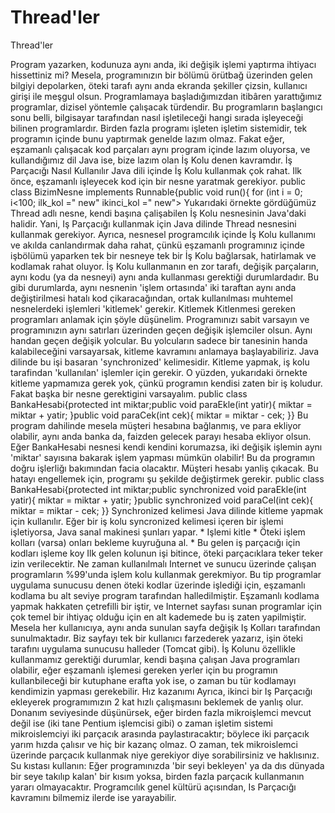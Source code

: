 # Thread'ler


Thread'ler



 Program yazarken, kodunuza aynı anda, iki değişik işlemi yaptırma ihtiyacı hissettiniz mi?               Mesela, programınızın bir bölümü örütbağ üzerinden gelen bilgiyi depolarken, öteki tarafı aynı anda ekranda şekiller çizsin, kullanıcı girişi ile meşgul olsun.               Programlamaya başladığımızdan itibâren yarattığımız programlar, dizisel yöntemle çalışacak türdendir. Bu programların başlangıcı sonu belli, bilgisayar tarafından nasıl işletileceği hangi sırada işleyeceği bilinen programlardır. Birden fazla programı işleten işletim sistemidir, tek programın içinde bunu yaptırmak genelde lazım olmaz.               Fakat eğer, eşzamanlı çalışacak kod parçaları aynı program içinde lazım oluyorsa, ve kullandığımız dil Java ise, bize lazım olan İş Kolu denen kavramdır.          İş Parçacığı Nasıl Kullanılır          Java dili içinde İş Kolu kullanmak çok rahat. Ilk önce, eşzamanlı işleyecek kod için bir nesne yaratmak gerekiyor.               public class BizimNesne implements Runnable{public void run(){   for (int i = 0; i<100; ilk_kol =" new" ikinci_kol =" new">               Yukarıdaki örnekte gördüğümüz Thread adlı nesne, kendi başına çalişabilen İş Kolu nesnesinin Java'daki halidir. Yani, Iş Parçacığı kullanmak için Java dilinde Thread nesnesini kullanmak gerekiyor.               Ayrıca, nesnesel programcılık içinde İş Kolu kullanımı ve akılda canlandırmak daha rahat, çünkü eşzamanlı programınız içinde işbölümü yaparken tek bir nesneye tek bir İş Kolu bağlarsak, hatirlamak ve kodlamak rahat oluyor.              İş Kolu kullanmanın en zor tarafı, değişik parçaların, aynı kodu (ya da nesneyi) aynı anda kullanması gerektiği durumlardadır. Bu gibi durumlarda, aynı nesnenin 'işlem ortasında' iki taraftan aynı anda değiştirilmesi hatalı kod çikaracağından, ortak kullanılması muhtemel nesnelerdeki işlemleri 'kitlemek' gerekir.           Kitlemek          Kitlenmesi gereken programları anlamak için şöyle düşünelim. Programınızı sabit varsayın ve programınızın aynı satırları üzerinden geçen değişik işlemciler olsun.              Aynı handan geçen değişik yolcular.               Bu yolcuların sadece bir tanesinin handa kalabileceğini varsayarsak, kitleme kavramını anlamaya başlayabiliriz. Java dilinde bu işi basaran 'synchronized' kelimesidir.               Kitleme yapmak, iş kolu tarafindan 'kullanılan' işlemler için gerekir. O yüzden, yukarıdaki örnekte kitleme yapmamıza gerek yok, çünkü programın kendisi zaten bir iş koludur. Fakat başka bir nesne gerektigini varsayalım.               public class BankaHesabi{protected int miktar;public void paraEkle(int yatir){   miktar = miktar + yatir;   }public void paraCek(int cek){   miktar = miktar - cek;   }}              Bu program dahilinde mesela müşteri hesabına bağlanmış, ve para ekliyor olabilir, aynı anda banka da, faizden gelecek parayı hesaba ekliyor olsun. Eğer BankaHesabi nesnesi kendi kendini korumazsa, iki değişik işlemin aynı 'miktar' sayısına bakarak işlem yapması mümkün olabilir! Bu da programın doğru işlerliğı bakımından facia olacaktır. Müşteri hesabı yanliş çıkacak.               Bu hatayı engellemek için, programı şu şekilde değiştirmek gerekir.               public class BankaHesabi{protected int miktar;public synchronized void paraEkle(int yatir){   miktar = miktar + yatir;   }public synchronized void paraCel(int cek){   miktar = miktar - cek;   }}              Synchronized kelimesi Java dilinde kitleme yapmak için kullanılır. Eğer bir iş kolu syncronized kelimesi içeren bir işlemi işletiyorsa, Java sanal makinesi şunları yapar.               * Işlemi kitle   * Öteki işlem kolları (varsa) onları bekleme kuyruğuna al.   * Bu gelen iş parçacığı için kodları işleme koy             Ilk gelen kolunun işi bitince, öteki parçacıklara teker teker izin verilecektir.           Ne zaman kullanılmalı          Internet ve sunucu üzerinde çalışan programların %99'unda işlem kolu kullanmak gerekmiyor. Bu tip programlar uygulama sunucusu denen öteki kodlar üzerinde işlediği için, eşzamanlı kodlama bu alt seviye program tarafından halledilmiştir.               Eşzamanlı kodlama yapmak hakkaten çetrefilli bir iştir, ve Internet sayfası sunan programlar için çok temel bir ihtiyaç olduğu için en alt kademede bu iş zaten yapilmiştir.               Mesela her kullanıcıya, aynı anda sunulan sayfa değişik Iş Kolları tarafından sunulmaktadır. Biz sayfayı tek bir kullanıcı farzederek yazarız, işin öteki tarafını uygulama sunucusu halleder (Tomcat gibi).              İş Kolunu özellikle kullanmamız gerektiği durumlar, kendi başına çalışan Java programları olabilir, eğer eşzamanlı işlemesi gereken yerler için bu programın kullanbileceği  bir kutuphane erafta yok ise, o zaman bu tür kodlamayı kendimizin yapması gerekebilir.          Hız kazanımı          Ayrıca, ikinci bir Iş Parçacığı ekleyerek programımızın 2 kat hızlı çalışmasını beklemek de yanlış olur. Donanım seviyesinde düşünürsek, eğer birden fazla mikroişlemci mevcut değil ise (iki tane Pentium işlemcisi gibi) o zaman işletim sistemi mikroislemciyi iki parçacık arasında paylastıracaktır; böylece iki parçacık yarım hızda çalısır ve hiç bir kazanç olmaz.               O zaman, tek mikroislemci üzerinde parçacık kullanmak niye gerekiyor diye sorabilirsiniz ve haklısınız. Su kıstası kullanın: Eğer programınızda 'bir seyi bekleyen' ya da dıs dünyada bir seye takılıp kalan' bir kısım yoksa, birden fazla parçacık kullanmanın yararı olmayacaktır.             Programcılık genel kültürü açısından, Is Parçacığı kavramını bilmemiz ilerde ise yarayabilir.




